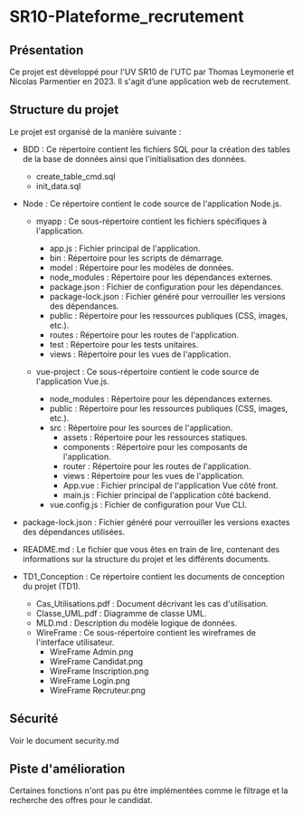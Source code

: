 
# SR10-Plateforme_recrutement

## Présentation

Ce projet est développé pour l'UV SR10 de l'UTC par Thomas Leymonerie et Nicolas Parmentier en 2023.
Il s'agit d’une application web de recrutement.

## Structure du projet
Le projet est organisé de la manière suivante :

* BDD : Ce répertoire contient les fichiers SQL pour la création des tables de la base de données ainsi que l'initialisation des données.
  * create_table_cmd.sql
  * init_data.sql
* Node : Ce répertoire contient le code source de l'application Node.js.

  * myapp : Ce sous-répertoire contient les fichiers spécifiques à l'application.
    * app.js : Fichier principal de l'application.
    * bin : Répertoire pour les scripts de démarrage.
    * model : Répertoire pour les modèles de données.
    * node_modules : Répertoire pour les dépendances externes.
    * package.json : Fichier de configuration pour les dépendances.
    * package-lock.json : Fichier généré pour verrouiller les versions des dépendances.
    * public : Répertoire pour les ressources publiques (CSS, images, etc.).
    * routes : Répertoire pour les routes de l'application.
    * test : Répertoire pour les tests unitaires.
    * views : Répertoire pour les vues de l'application.

  *  vue-project : Ce sous-répertoire contient le code source de l'application Vue.js.
     * node_modules : Répertoire pour les dépendances externes.
     * public : Répertoire pour les ressources publiques (CSS, images, etc.).
     * src : Répertoire pour les sources de l'application.
       * assets : Répertoire pour les ressources statiques.
       * components : Répertoire pour les composants de l'application.
       * router : Répertoire pour les routes de l'application.
       * views : Répertoire pour les vues de l'application.
       * App.vue : Fichier principal de l'application Vue côté front.
       * main.js : Fichier principal de l'application côté backend.
     * vue.config.js : Fichier de configuration pour Vue CLI.

* package-lock.json : Fichier généré pour verrouiller les versions exactes des dépendances utilisées.

* README.md : Le fichier que vous êtes en train de lire, contenant des informations sur la structure du projet et les différents documents.

* TD1_Conception : Ce répertoire contient les documents de conception du projet (TD1).
  * Cas_Utilisations.pdf : Document décrivant les cas d'utilisation.
  * Classe_UML.pdf : Diagramme de classe UML.
  * MLD.md : Description du modèle logique de données.
  * WireFrame : Ce sous-répertoire contient les wireframes de l'interface utilisateur.
    * WireFrame Admin.png
    * WireFrame Candidat.png
    * WireFrame Inscription.png
    * WireFrame Login.png
    * WireFrame Recruteur.png

## Sécurité

Voir le document security.md

## Piste d'amélioration

Certaines fonctions n'ont pas pu être implémentées comme le filtrage et la recherche des offres pour le candidat.
